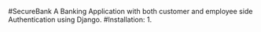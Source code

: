 #SecureBank
A Banking Application with both customer and employee side Authentication using Django.
#Installation:
1.
